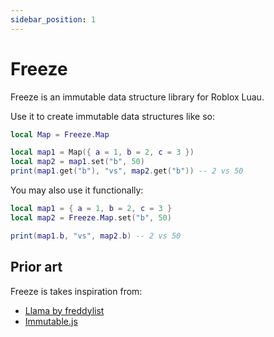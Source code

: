 ```yaml
---
sidebar_position: 1
---
```


# Freeze

Freeze is an immutable data structure library for Roblox Luau.

Use it to create immutable data structures like so:

```lua
local Map = Freeze.Map

local map1 = Map({ a = 1, b = 2, c = 3 })
local map2 = map1.set("b", 50)
print(map1.get("b"), "vs", map2.get("b")) -- 2 vs 50
```

You may also use it functionally:

```lua
local map1 = { a = 1, b = 2, c = 3 }
local map2 = Freeze.Map.set("b", 50)

print(map1.b, "vs", map2.b) -- 2 vs 50
```

## Prior art

Freeze is takes inspiration from:
- [Llama by freddylist](https://github.com/freddylist/llama)
- [Immutable.js](https://immutable-js.com/)